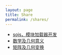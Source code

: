 ```yaml
---
layout: page
title: Share
permalink: /shares/
---
```

<ul>
  <li><a href="http://bigwhiteshark.github.io/share/2014-07-31/sojs-ppt/index.html" target="_blank">sojs，模块加载器开发</a></li>
  <li><a href="http://bigwhiteshark.github.io/share/2015-10-09/math/index.html" target="_blank">数学及几何意义</a></li>
  <li><a href="http://bigwhiteshark.github.io/share/2015-12-01/index.html" target="_blank">矩阵及几何变换</a></li>
</ul>